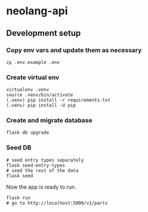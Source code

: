 # neolang-api

## Development setup

### Copy env vars and update them as necessary
```
cp .env.example .env
```

### Create virtual env
```
virtualenv .venv
source .venv/bin/activate
(.venv) pip install -r requirements.txt
(.venv) pip install -U pip
```

### Create and migrate database
```
flask db upgrade
```

### Seed DB 

```
# seed entry types separately
flask seed-entry-types
# seed the rest of the data
flask seed
```

Now the app is ready to run.

```
flask run
# go to http://localhost:5000/v1/parts
```
